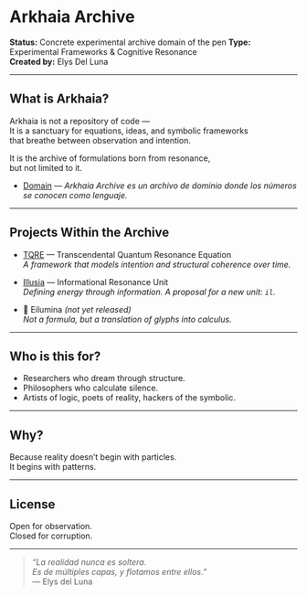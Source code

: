 # Arkhaia Archive

**Status:** Concrete experimental archive domain of the pen
**Type:** Experimental Frameworks & Cognitive Resonance  
**Created by:** Elys Del Luna

---

## What is Arkhaia?

Arkhaia is not a repository of code —  
It is a sanctuary for equations, ideas, and symbolic frameworks  
that breathe between observation and intention.

It is the archive of formulations born from resonance,  
but not limited to it.

- [Domain](https://elys911.github.io/arkhaia/) —
*Arkhaia Archive es un archivo de dominio donde los números se conocen como lenguaje.*

---

## Projects Within the Archive

-  [TQRE](https://elys911.github.io/TQRE/) — Transcendental Quantum Resonance Equation  
  *A framework that models intention and structural coherence over time.*
  
-  [Illusia](https://gateway.lighthouse.storage/ipfs/bafkreibsmgwjlenfmon36aho2qqdl2u5jiruehfmy6hd5qfrwytvnpmfv4) — Informational Resonance Unit  
  *Defining energy through information. A proposal for a new unit: `il`.*

- 📖 Eilumina *(not yet released)*  
  *Not a formula, but a translation of glyphs into calculus.*

---

## Who is this for?

- Researchers who dream through structure.  
- Philosophers who calculate silence.  
- Artists of logic, poets of reality, hackers of the symbolic.

---

## Why?

Because reality doesn’t begin with particles.  
It begins with patterns.

---

## License

Open for observation.  
Closed for corruption.

---

> *“La realidad nunca es soltera.  
> Es de múltiples capas, y flotamos entre ellos.”*  
> — Elys del Luna
